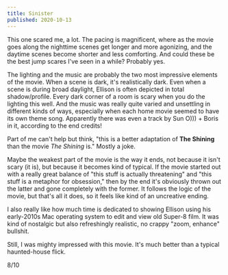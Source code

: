 ```yaml
---
title: Sinister
published: 2020-10-13
---
```


This one scared me, a lot. The pacing is magnificent, where as the movie goes along the nighttime scenes get longer and more agonizing, and the daytime scenes become shorter and less comforting. And could these be the best jump scares I've seen in a while? Probably yes.

The lighting and the music are probably the two most impressive elements of the movie. When a scene is dark, it's realistically dark. Even when a scene is during broad daylight, Ellison is often depicted in total shadow/profile. Every dark corner of a room is scary when you do the lighting this well. And the music was really quite varied and unsettling in different kinds of ways, especially when each home movie seemed to have its own theme song. Apparently there was even a track by Sun O))) + Boris in it, according to the end credits!

Part of me can't help but think, "this is a better adaptation of __The Shining__ than the movie _The Shining_ is." Mostly a joke.

Maybe the weakest part of the movie is the way it ends, not because it isn't scary (it is), but because it becomes kind of typical. If the movie started out with a really great balance of "this stuff is actually threatening" and "this stuff is a metaphor for obsession," then by the end it's obviously thrown out the latter and gone completely with the former. It follows the logic of the movie, but that's all it does, so it feels like kind of an uncreative ending.

I also really like how much time is dedicated to showing Ellison using his early-2010s Mac operating system to edit and view old Super-8 film. It was kind of nostalgic but also refreshingly realistic, no crappy "zoom, enhance" bullshit.

Still, I was mighty impressed with this movie. It's much better than a typical haunted-house flick.

8/10
